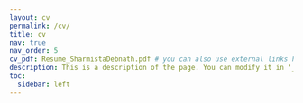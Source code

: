 ```yaml
---
layout: cv
permalink: /cv/
title: cv
nav: true
nav_order: 5
cv_pdf: Resume_SharmistaDebnath.pdf # you can also use external links here
description: This is a description of the page. You can modify it in '_pages/cv.md'. You can also change or remove the top pdf download button.
toc:
  sidebar: left
---
```

